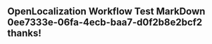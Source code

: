<properties
ms.topic="hero-topic"
ms.test1="hero-topic"
ms.test2="test"/>

## OpenLocalization Workflow Test MarkDown 0ee7333e-06fa-4ecb-baa7-d0f2b8e2bcf2 thanks!
